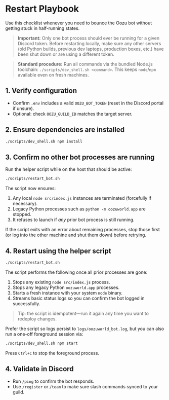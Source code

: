 # Restart Playbook

Use this checklist whenever you need to bounce the Oozu bot without getting stuck in half-running states.

> **Important:** Only one bot process should ever be running for a given Discord token. Before restarting locally, make sure any other servers (old Python builds, previous dev laptops, production boxes, etc.) have been shut down or are using a different token.

> **Standard procedure:** Run all commands via the bundled Node.js toolchain: `./scripts/dev_shell.sh <command>`. This keeps `node`/`npm` available even on fresh machines.

## 1. Verify configuration
- Confirm `.env` includes a valid `OOZU_BOT_TOKEN` (reset in the Discord portal if unsure).
- Optional: check `OOZU_GUILD_ID` matches the target server.

## 2. Ensure dependencies are installed
```bash
./scripts/dev_shell.sh npm install
```

## 3. Confirm no other bot processes are running

Run the helper script while on the host that should be active:

```bash
./scripts/restart_bot.sh
```

The script now ensures:
1. Any local `node src/index.js` instances are terminated (forcefully if necessary).
2. Legacy Python processes such as `python -m oozuworld.app` are stopped.
3. It refuses to launch if *any* prior bot process is still running.

If the script exits with an error about remaining processes, stop those first (or log into the other machine and shut them down) before retrying.

## 4. Restart using the helper script
```bash
./scripts/restart_bot.sh
```

The script performs the following once all prior processes are gone:
1. Stops any existing `node src/index.js` process.
2. Stops any legacy Python `oozuworld.app` processes.
3. Starts a fresh instance with your system `node` binary.
4. Streams basic status logs so you can confirm the bot logged in successfully.

> Tip: the script is idempotent—run it again any time you want to redeploy changes.

Prefer the script so logs persist to `logs/oozuworld_bot.log`, but you can also run a one-off foreground session via:
```bash
./scripts/dev_shell.sh npm start
```
Press `Ctrl+C` to stop the foreground process.

## 4. Validate in Discord
- Run `/ping` to confirm the bot responds.
- Use `/register` or `/team` to make sure slash commands synced to your guild.
